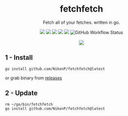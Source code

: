 <div align="center">
  <div>
    <h1>fetchfetch</h1>
    <p>Fetch all of your fetches. written in go.</p>
    <img src="https://img.shields.io/github/license/NikonP/fetchfetch?style=flat-square">
    <img src="https://img.shields.io/github/directory-file-count/NikonP/fetchfetch?style=flat-square">
    <img src="https://img.shields.io/github/last-commit/NikonP/fetchfetch?style=flat-square">
    <img src="https://img.shields.io/github/forks/NikonP/fetchfetch?style=flat-square">
    <img src="https://img.shields.io/github/stars/NikonP/fetchfetch?style=flat-square">
    <img alt="GitHub Workflow Status" src="https://img.shields.io/github/actions/workflow/status/NikonP/fetchfetch/go.yml?branch=main&style=flat-square">
    <br>
    <br>
    <img src="https://user-images.githubusercontent.com/25433108/207963797-ee3d70d5-839d-4040-b99e-12c572427195.png">
</div>
</div>

## 1 - Install

```
go install github.com/NikonP/fetchfetch@latest
```

or grab binary from [releases](https://github.com/NikonP/fetchfetch/releases)

## 2 - Update

```
rm ~/go/bin/fetchfetch
go install github.com/NikonP/fetchfetch@latest
```
